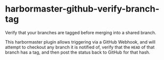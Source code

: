 # harbormaster-github-verify-branch-tag
Verify that your branches are tagged before merging into a shared branch.

This harbormaster plugin allows triggering via a GitHub Webhook, and will attempt to checkout any branch it is notified of, verify that the `HEAD` of that branch has a tag, and then post the status back to GitHub for that hash.
